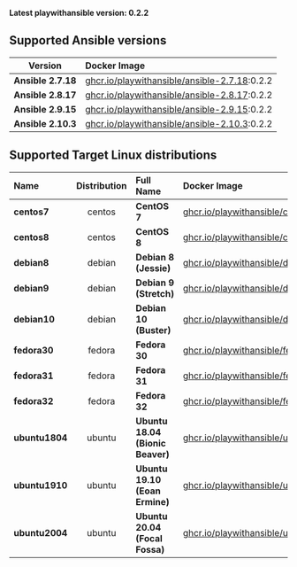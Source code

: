 **Latest playwithansible version: 0.2.2**

## Supported Ansible versions

| **Version**               | **Docker Image**      |
| :-----------------------: | :-------------------- |
| **Ansible 2.7.18** | [ghcr.io/playwithansible/ansible-2.7.18](https://github.com/orgs/playwithansible/packages/container/package//ansible-2.7.18):0.2.2 |
| **Ansible 2.8.17** | [ghcr.io/playwithansible/ansible-2.8.17](https://github.com/orgs/playwithansible/packages/container/package//ansible-2.8.17):0.2.2 |
| **Ansible 2.9.15** | [ghcr.io/playwithansible/ansible-2.9.15](https://github.com/orgs/playwithansible/packages/container/package//ansible-2.9.15):0.2.2 |
| **Ansible 2.10.3** | [ghcr.io/playwithansible/ansible-2.10.3](https://github.com/orgs/playwithansible/packages/container/package//ansible-2.10.3):0.2.2 |

## Supported Target Linux distributions

| **Name**         | **Distribution**     | **Full Name**            | **Docker Image** |
| :--------------- | :------------------: | :----------------------- | :--------------- |
| **centos7** | centos | **CentOS 7** | [ghcr.io/playwithansible/centos7](https://github.com/orgs/playwithansible/packages/container/package//centos7):0.2.2 |
| **centos8** | centos | **CentOS 8** | [ghcr.io/playwithansible/centos8](https://github.com/orgs/playwithansible/packages/container/package//centos8):0.2.2 |
| **debian8** | debian | **Debian 8 (Jessie)** | [ghcr.io/playwithansible/debian8](https://github.com/orgs/playwithansible/packages/container/package//debian8):0.2.2 |
| **debian9** | debian | **Debian 9 (Stretch)** | [ghcr.io/playwithansible/debian9](https://github.com/orgs/playwithansible/packages/container/package//debian9):0.2.2 |
| **debian10** | debian | **Debian 10 (Buster)** | [ghcr.io/playwithansible/debian10](https://github.com/orgs/playwithansible/packages/container/package//debian10):0.2.2 |
| **fedora30** | fedora | **Fedora 30** | [ghcr.io/playwithansible/fedora30](https://github.com/orgs/playwithansible/packages/container/package//fedora30):0.2.2 |
| **fedora31** | fedora | **Fedora 31** | [ghcr.io/playwithansible/fedora31](https://github.com/orgs/playwithansible/packages/container/package//fedora31):0.2.2 |
| **fedora32** | fedora | **Fedora 32** | [ghcr.io/playwithansible/fedora32](https://github.com/orgs/playwithansible/packages/container/package//fedora32):0.2.2 |
| **ubuntu1804** | ubuntu | **Ubuntu 18.04 (Bionic Beaver)** | [ghcr.io/playwithansible/ubuntu1804](https://github.com/orgs/playwithansible/packages/container/package//ubuntu1804):0.2.2 |
| **ubuntu1910** | ubuntu | **Ubuntu 19.10 (Eoan Ermine)** | [ghcr.io/playwithansible/ubuntu1910](https://github.com/orgs/playwithansible/packages/container/package//ubuntu1910):0.2.2 |
| **ubuntu2004** | ubuntu | **Ubuntu 20.04 (Focal Fossa)** | [ghcr.io/playwithansible/ubuntu2004](https://github.com/orgs/playwithansible/packages/container/package//ubuntu2004):0.2.2 |
